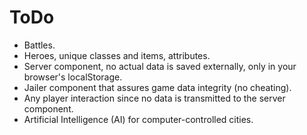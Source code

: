ToDo
====

- Battles.
- Heroes, unique classes and items, attributes.
- Server component, no actual data is saved externally, only in your browser's localStorage.
- Jailer component that assures game data integrity (no cheating).
- Any player interaction since no data is transmitted to the server component.
- Artificial Intelligence (AI) for computer-controlled cities.
